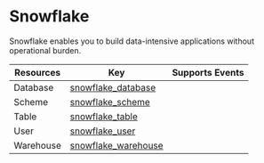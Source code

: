 Snowflake
=========
Snowflake enables you to build data-intensive applications without operational burden.

| **Resources** | **Key**                                         | **Supports Events** |
| ------------- | ----------------------------------------------- | ------------------- |
| Database      | [snowflake\_database](snowflake\_database.md)   |                     |
| Scheme        | [snowflake\_scheme](snowflake\_scheme.md)       |                     |
| Table         | [snowflake\_table](snowflake\_table.md)         |                     |
| User          | [snowflake\_user](snowflake\_user.md)           |                     |
| Warehouse     | [snowflake\_warehouse](snowflake\_warehouse.md) |                     |
